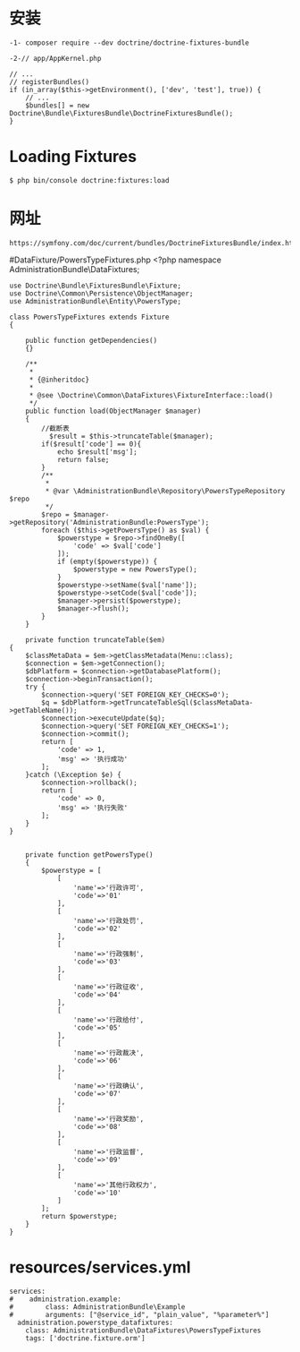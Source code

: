 # 安装 #
	-1- composer require --dev doctrine/doctrine-fixtures-bundle

	-2-// app/AppKernel.php
	
	// ...
	// registerBundles()
	if (in_array($this->getEnvironment(), ['dev', 'test'], true)) {
	    // ...
	    $bundles[] = new Doctrine\Bundle\FixturesBundle\DoctrineFixturesBundle();
	}

# Loading Fixtures #
	$ php bin/console doctrine:fixtures:load
# 网址 #
	https://symfony.com/doc/current/bundles/DoctrineFixturesBundle/index.html
#DataFixture/PowersTypeFixtures.php
		<?php
	namespace AdministrationBundle\DataFixtures;
	
	use Doctrine\Bundle\FixturesBundle\Fixture;
	use Doctrine\Common\Persistence\ObjectManager;
	use AdministrationBundle\Entity\PowersType;

	class PowersTypeFixtures extends Fixture
	{
	
	    public function getDependencies()
	    {}
	
	    /**
	     *
	     * {@inheritdoc}
	     *
	     * @see \Doctrine\Common\DataFixtures\FixtureInterface::load()
	     */
	    public function load(ObjectManager $manager)
	    {
			//截断表
			  $result = $this->truncateTable($manager);
	        if($result['code'] == 0){
	            echo $result['msg'];
	            return false;
	        }
	        /**
	         *
	         * @var \AdministrationBundle\Repository\PowersTypeRepository $repo
	         */
	        $repo = $manager->getRepository('AdministrationBundle:PowersType');
	        foreach ($this->getPowersType() as $val) {
	            $powerstype = $repo->findOneBy([
	                'code' => $val['code']
	            ]);
	            if (empty($powerstype)) {
	                $powerstype = new PowersType();
	            }
	            $powerstype->setName($val['name']);
	            $powerstype->setCode($val['code']);
	            $manager->persist($powerstype);
	            $manager->flush();
	        }
	    }
		
		private function truncateTable($em)
    {
        $classMetaData = $em->getClassMetadata(Menu::class);
        $connection = $em->getConnection();
        $dbPlatform = $connection->getDatabasePlatform();
        $connection->beginTransaction();
        try {
            $connection->query('SET FOREIGN_KEY_CHECKS=0');
            $q = $dbPlatform->getTruncateTableSql($classMetaData->getTableName());
            $connection->executeUpdate($q);
            $connection->query('SET FOREIGN_KEY_CHECKS=1');
            $connection->commit();
            return [
                'code' => 1,
                'msg' => '执行成功'
            ];
        }catch (\Exception $e) {
            $connection->rollback();
            return [
                'code' => 0,
                'msg' => '执行失败'
            ];
        }
    }
	

	    private function getPowersType()
	    {
	        $powerstype = [
	            [
	                'name'=>'行政许可',
	                'code'=>'01'
	            ],
	            [
	                'name'=>'行政处罚',
	                'code'=>'02'
	            ],
	            [
	                'name'=>'行政强制',
	                'code'=>'03'
	            ],
	            [
	                'name'=>'行政征收',
	                'code'=>'04'
	            ],
	            [
	                'name'=>'行政给付',
	                'code'=>'05'
	            ],
	            [
	                'name'=>'行政裁决',
	                'code'=>'06'
	            ],
	            [
	                'name'=>'行政确认',
	                'code'=>'07'
	            ],
	            [
	                'name'=>'行政奖励',
	                'code'=>'08'
	            ],
	            [
	                'name'=>'行政监督',
	                'code'=>'09'
	            ],
	            [
	                'name'=>'其他行政权力',
	                'code'=>'10'
	            ]
	        ];
	        return $powerstype;
	    }
	}
# resources/services.yml #
	services:
	#    administration.example:
	#        class: AdministrationBundle\Example
	#        arguments: ["@service_id", "plain_value", "%parameter%"]
	  administration.powerstype_datafixtures:
	    class: AdministrationBundle\DataFixtures\PowersTypeFixtures
	    tags: ['doctrine.fixture.orm']
		